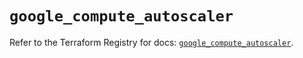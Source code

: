 # `google_compute_autoscaler`

Refer to the Terraform Registry for docs: [`google_compute_autoscaler`](https://registry.terraform.io/providers/hashicorp/google/6.43.0/docs/resources/compute_autoscaler).
